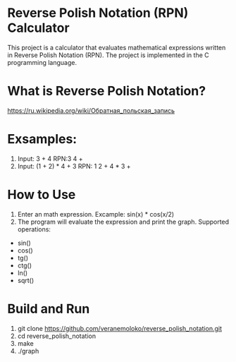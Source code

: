 # Reverse Polish Notation (RPN) Calculator
This project is a calculator that evaluates mathematical expressions written in Reverse Polish Notation (RPN). The project is implemented in the C programming language.
# What is Reverse Polish Notation?
https://ru.wikipedia.org/wiki/Обратная_польская_запись
# Exsamples:
1. Input: 3 + 4             RPN:3 4 +
2. Input: (1 + 2) * 4 + 3   RPN: 1 2 + 4 * 3 +
# How to Use
1. Enter an math expression. Excample: sin(x) * cos(x/2)
2. The program will evaluate the expression and print the graph.
Supported operations:
- sin()
- cos()
- tg()
- ctg()
- ln()
- sqrt()
# Build and Run
1. git clone https://github.com/veranemoloko/reverse_polish_notation.git
2. cd reverse_polish_notation 
3. make
4. ./graph
   

